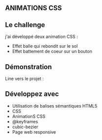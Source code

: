 ## ANIMATIONS CSS

## Le challenge

j'ai développé deux animation CSS :

- Effet balle qui rebondit sur le sol
- Effet battement de coeur sur un bouton

## Démonstration

Line vers le projet :

## Développez avec

- Utilisation de balises sémantiques HTML5
- CSS
- AnimationS CSS
- @keyframes
- cubic-bezier
- Page web responsive

